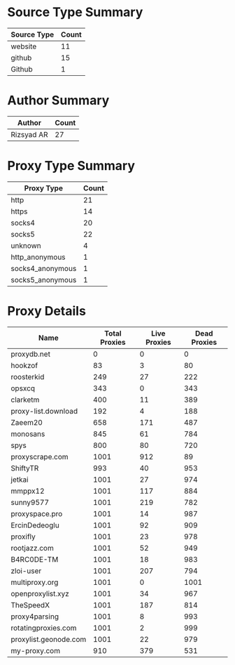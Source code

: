 # Source Type Summary

| Source Type | Count |
|-------------|-------|
| website | 11 |
| github | 15 |
| Github | 1 |


# Author Summary

| Author | Count |
|--------|-------|
| Rizsyad AR | 27 |


# Proxy Type Summary

| Proxy Type | Count |
|------------|-------|
| http | 21 |
| https | 14 |
| socks4 | 20 |
| socks5 | 22 |
| unknown | 4 |
| http_anonymous | 1 |
| socks4_anonymous | 1 |
| socks5_anonymous | 1 |


# Proxy Details

| Name | Total Proxies | Live Proxies | Dead Proxies |
|------|---------------|--------------|---------------|
| proxydb.net | 0 | 0 | 0 |
| hookzof | 83 | 3 | 80 |
| roosterkid | 249 | 27 | 222 |
| opsxcq | 343 | 0 | 343 |
| clarketm | 400 | 11 | 389 |
| proxy-list.download | 192 | 4 | 188 |
| Zaeem20 | 658 | 171 | 487 |
| monosans | 845 | 61 | 784 |
| spys | 800 | 80 | 720 |
| proxyscrape.com | 1001 | 912 | 89 |
| ShiftyTR | 993 | 40 | 953 |
| jetkai | 1001 | 27 | 974 |
| mmppx12 | 1001 | 117 | 884 |
| sunny9577 | 1001 | 219 | 782 |
| proxyspace.pro | 1001 | 14 | 987 |
| ErcinDedeoglu | 1001 | 92 | 909 |
| proxifly | 1001 | 23 | 978 |
| rootjazz.com | 1001 | 52 | 949 |
| B4RC0DE-TM | 1001 | 18 | 983 |
| zloi-user | 1001 | 207 | 794 |
| multiproxy.org | 1001 | 0 | 1001 |
| openproxylist.xyz | 1001 | 34 | 967 |
| TheSpeedX | 1001 | 187 | 814 |
| proxy4parsing | 1001 | 8 | 993 |
| rotatingproxies.com | 1001 | 2 | 999 |
| proxylist.geonode.com | 1001 | 22 | 979 |
| my-proxy.com | 910 | 379 | 531 |

